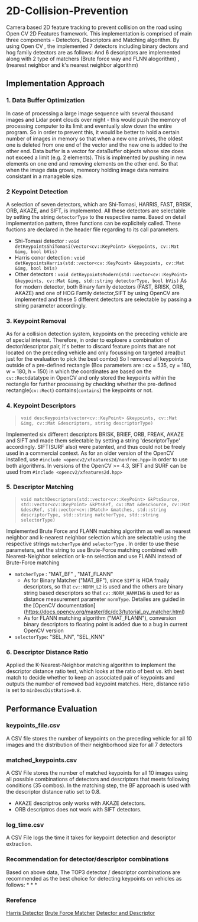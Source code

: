 # 2D-Collision-Prevention
Camera based 2D feature tracking to prevent collision on the road using Open CV 2D Features framework. This implementation is comprised of main three components - Detectors, Descriptors and Matching algorithm. By using Open CV , the implemented 7 detectors including binary dectors and hog family detectors are as follows: 
And 6 descriptors are implemented along with 2 type of matchers (Brute force way and FLNN alogorithm) , (nearest neighbor and k's nearest neighbor algorithm) 

## Implementation Approach

### 1. Data Buffer Optimization
In case of processing a large image sequence with several thousand images and Lidar point clouds over night - this would push the memory of processing computer to its limit and eventually slow down the entire program. So in order to prevent this, it would be better to hold a certain number of images in memory so that when a new one arrives, the oldest one is deleted from one end of the vector and the new one is added to the other end. Data buffer is a vector for dataBuffer objects whose size does not exceed a limit (e.g. 2 elements). This is implmented by pushing in new elements on one end and removing elements on the other end. So that when the image data grows, memeory holding image data remains consistant in a manageble size. 

### 2 Keypoint Detection
A selection of seven detectors, which are Shi-Tomasi, HARRIS, FAST, BRISK, ORB, AKAZE, and SIFT, is implemented. All these detectors are selectable by setting the string `detectorType` to the respective name. Based on detail implementation pattern, three functions can be explicitely called. These fuctions are declared in the header file regarding to its call parameters.
* Shi-Tomasi detector : `void detKeypointsShiTomasi(vector<cv::KeyPoint> &keypoints, cv::Mat &img, bool bVis)`
* Harris conor detection : `void detKeypointsHarris(std::vector<cv::KeyPoint> &keypoints, cv::Mat &img, bool bVis)`
* Other detectors : `void detKeypointsModern(std::vector<cv::KeyPoint> &keypoints, cv::Mat &img, std::string detectorType, bool bVis)`
As for modern detector, both Binary family detectors (FAST, BRISK, ORB, AKAZE) and one of HOG Family detector,SIFT by using OpenCV are implemented and these 5 different detectors are selectable by passing a string parameter accordingly.

### 3. Keypoint Removal
As for a collision detection system, keypoints on the preceding vehicle are of special interest. Therefore, in order to exploere a combination of dector/descriptor pair, it's better to discard feature points that are not located on the preceding vehicle and only focussing on targeted area(but just for the evaluation to pick the best combo) So I removed all keypoints outside of a pre-defined rectangle (Box parameters are : cx = 535, cy = 180, w = 180, h = 150) in which the coordinates are based on the `cv::Rect`datatype in OpenCV and only stored the keypoints within the rectangle for further processing by checking whether the pre-defined rectangle(`cv::Rect`) contains(`contains`) the keypoints or not. 

### 4. Keypoint Descriptors
> `void descKeypoints(vector<cv::KeyPoint> &keypoints, cv::Mat &img, cv::Mat &descriptors, string descriptorType)`

Implemented six different descriptors BRISK, BRIEF, ORB, FREAK, AKAZE and SIFT and made them selectable by setting a string 'descriptorType' accordingly. SIFT(SURF also) were patented, and thus could not be freely used in a commercial context. As for an older version of the OpenCV installed, use `#include <opencv2/xfeatures2d/nonfree.hpp>` in order to use both algorithms. In versions of the OpenCV >= 4.3, SIFT and SURF can be used from `#include <opencv2/xfeatures2d.hpp>`

### 5. Descriptor Matching
> `void matchDescriptors(std::vector<cv::KeyPoint> &kPtsSource, std::vector<cv::KeyPoint> &kPtsRef, cv::Mat &descSource, cv::Mat &descRef,
                      std::vector<cv::DMatch> &matches, std::string descriptorType, std::string matcherType, std::string selectorType)`

Implemented Brute Force and FLANN matching algorithm as well as nearest neighbor and k-nearest neighbor selection which are selectable using the respective strings `matcherType` and `selectorType` . In order to use these parameters, set the string to use Brute-Force matching combined with Nearest-Neighbor selection or k-nn selection and use FLANN instead of Brute-Force matching
* `matcherType` : "MAT_BF" , "MAT_FLANN" 
    * As for Binary Matcher ("MAT_BF"), since `SIFT` is HOA fmaily descriptors, so that `cv::NORM_L2` is used and the others are binary string based descriptors so that `cv::NORM_HAMMING` is used for as distance measurement parameter `normType`. Detailes are guided in the [OpenCV documentation] (https://docs.opencv.org/master/dc/dc3/tutorial_py_matcher.html)
    * As for FLANN matching algorithm ("MAT_FLANN"), conversion binary descriptors to floating point is added due to a bug in current OpenCV version
* `selectorType`: "SEL_NN", "SEL_KNN"

### 6. Descriptor Distance Ratio
Applied the K-Nearest-Neighbor matching algorithm to implement the descriptor distance ratio test, which looks at the ratio of best vs. kth best match to decide whether to keep an associated pair of keypoints and outputs the number of removed bad keypoint matches. Here, distance ratio is set to `minDescDistRatio=0.8`.

## Performance Evaluation 

### keypoints_file.csv 
A CSV file stores the number of keypoints on the preceding vehicle for all 10 images and the distribution of their neighborhood size for all 7 detectors

### matched_keypoints.csv
A CSV File stores the number of matched keypoints for all 10 images using all possible combinations of detectors and descriptors that meets following conditions (35 combos). In the matching step, the BF approach is used with the descriptor distance ratio set to 0.8.
* AKAZE descriptros only works with AKAZE detectors.
* ORB descriptros does not work with SIFT detectors.


### log_time.csv
A CSV File logs the time it takes for keypoint detection and descriptor extraction. 

### Recommendation for detector/descriptor combinations
Based on above data, The TOP3 detector / descriptor combinations are recommended as the best choice for detecting keypoints on vehicles as follows:
* 
* 
* 

### Rerefence 
[Harris Detector](https://docs.opencv.org/3.4/d4/d7d/tutorial_harris_detector.html)
[Brute Force Matcher](https://docs.opencv.org/3.4/dc/dc3/tutorial_py_matcher.html)
[Detector and Descriptor](https://docs.opencv.org/2.4/modules/features2d/doc/feature_detection_and_description.html)

